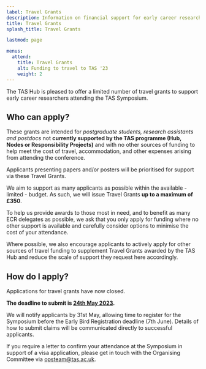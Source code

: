 ```yaml
---
label: Travel Grants
description: Information on financial support for early career researchers to travel to TAS '23.
title: Travel Grants
splash_title: Travel Grants

lastmod: page

menus:
  attend:
    title: Travel Grants
    alt: Funding to travel to TAS '23
    weight: 2
---
```


The TAS Hub is pleased to offer a limited number of travel grants to support early career researchers attending the TAS Symposium.

## Who can apply?

These grants are intended for _postgraduate students, research assistants and postdocs_ not **currently supported by the TAS programme (Hub, Nodes or Responsibility Projects)** and with no other sources of funding to help meet the cost of travel, accommodation, and other expenses arising from attending the conference.

Applicants presenting papers and/or posters will be prioritised for support via these Travel Grants.

We aim to support as many applicants as possible within the available - limited - budget. As such, we will issue Travel Grants **up to a maximum of £350**.

To help us provide awards to those most in need, and to benefit as many ECR delegates as possible, we ask that you only apply for funding where no other support is available and carefully consider options to minimise the cost of your attendance. 

Where possible, we also encourage applicants to actively apply for other sources of travel funding to supplement Travel Grants awarded by the TAS Hub and reduce the scale of support they request here accordingly.

## How do I apply?

<!--Please submit your application form for a Travel Grant [here](https://forms.office.com/e/rZxwu1LKwU "Apply for a TAS '23 Travel Grant").-->
Applications for travel grants have now closed.

**The deadline to submit is <u>24th May 2023</u>.**

We will notify applicants by 31st May, allowing time to register for the Symposium before the Early Bird Registration deadline (7th June). Details of how to submit claims will be communicated directly to successful applicants.

If you require a letter to confirm your attendance at the Symposium in support of a visa application, please get in touch with the Organising Committee via [opsteam@tas.ac.uk](mailto:opsteam@tas.ac.uk "Email the TAS Operations team").

